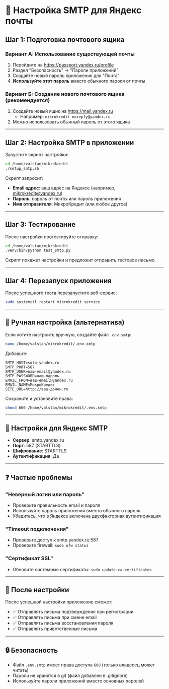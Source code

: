 # 📧 Настройка SMTP для Яндекс почты

## Шаг 1: Подготовка почтового ящика

### Вариант А: Использование существующей почты
1. Перейдите на https://passport.yandex.ru/profile
2. Раздел "Безопасность" → "Пароли приложений"
3. Создайте новый пароль приложения для "Почта"
4. **Используйте этот пароль** вместо обычного пароля от почты

### Вариант Б: Создание нового почтового ящика (рекомендуется)
1. Создайте новый ящик на https://mail.yandex.ru
   - Например: `mikrokredit-noreply@yandex.ru`
2. Можно использовать обычный пароль от этого ящика

---

## Шаг 2: Настройка SMTP в приложении

Запустите скрипт настройки:

```bash
cd /home/valstan/mikrokredit
./setup_smtp.sh
```

Скрипт запросит:
- **Email адрес**: ваш адрес на Яндексе (например, mikrokredit@yandex.ru)
- **Пароль**: пароль от почты или пароль приложения
- **Имя отправителя**: МикроКредит (или любое другое)

---

## Шаг 3: Тестирование

После настройки протестируйте отправку:

```bash
cd /home/valstan/mikrokredit
.venv/bin/python test_smtp.py
```

Скрипт покажет настройки и предложит отправить тестовое письмо.

---

## Шаг 4: Перезапуск приложения

После успешного теста перезапустите веб-сервис:

```bash
sudo systemctl restart mikrokredit.service
```

---

## 🔧 Ручная настройка (альтернатива)

Если хотите настроить вручную, создайте файл `.env.smtp`:

```bash
nano /home/valstan/mikrokredit/.env.smtp
```

Добавьте:

```env
SMTP_HOST=smtp.yandex.ru
SMTP_PORT=587
SMTP_USER=ваш-email@yandex.ru
SMTP_PASSWORD=ваш-пароль
EMAIL_FROM=ваш-email@yandex.ru
EMAIL_NAME=МикроКредит
SITE_URL=http://ваш-домен.ru
```

Сохраните и установите права:

```bash
chmod 600 /home/valstan/mikrokredit/.env.smtp
```

---

## 📝 Настройки для Яндекс SMTP

- **Сервер**: smtp.yandex.ru
- **Порт**: 587 (STARTTLS)
- **Шифрование**: STARTTLS
- **Аутентификация**: Да

---

## ❓ Частые проблемы

### "Неверный логин или пароль"
- Проверьте правильность email и пароля
- Используйте пароль приложения вместо обычного пароля
- Убедитесь, что в Яндексе включена двухфакторная аутентификация

### "Timeout подключения"
- Проверьте доступ к smtp.yandex.ru:587
- Проверьте firewall: `sudo ufw status`

### "Сертификат SSL"
- Обновите системные сертификаты: `sudo update-ca-certificates`

---

## 🎉 После настройки

После успешной настройки приложение сможет:
- ✅ Отправлять письма подтверждения при регистрации
- ✅ Отправлять письма при смене email
- ✅ Отправлять письма восстановления пароля
- ✅ Отправлять приветственные письма

---

## 🔒 Безопасность

- Файл `.env.smtp` имеет права доступа `600` (только владелец может читать)
- Пароли не хранятся в git (файл добавлен в .gitignore)
- Используйте пароли приложений вместо основных паролей

